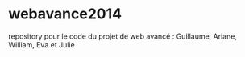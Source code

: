 webavance2014
=============

repository pour le code du projet de web avancé : Guillaume, Ariane, William, Eva et Julie
